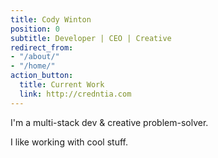 ```yaml
---
title: Cody Winton
position: 0
subtitle: Developer | CEO | Creative
redirect_from:
- "/about/"
- "/home/"
action_button:
  title: Current Work
  link: http://credntia.com
---
```


I'm a multi-stack dev & creative problem-solver.

I like working with cool stuff.